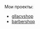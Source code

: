 <!DOCTYPE html>
<html lang="ru">
<head>
  <meta charset="utf-8">
  <title>Мои проекты</title>
</head>
<body>
Мои проекты: 
<ul>
  <li><a href="https://karinakarapetyanweb.github.io/projects/gllacy-shop/">gllacyshop</a></li>
  <li><a href="https://karinakarapetyanweb.github.io/projects/barbershop/">barbershop</a></li>
</ul>
</body>
</html>
